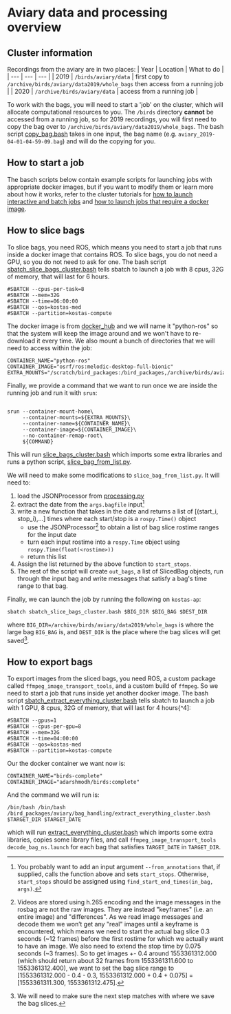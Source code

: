 # Aviary data and processing overview

## Cluster information
Recordings from the aviary are in two places:
| Year | Location | What to do |
| --- | --- | --- |
| 2019 | ```/birds/aviary/data``` | first copy to ```/archive/birds/aviary/data2019/whole_bags``` then access from a running job |
| 2020 | ```/archive/birds/aviary/data``` | access from a running job |

To work with the bags, you will need to start a 'job' on the cluster, which will allocate computational resources to you. The ```/birds``` directory **cannot** be accessed from a running job, so for 2019 recordings, you will first need to copy the bag over to ```/archive/birds/aviary/data2019/whole_bags```. The bash script [copy_bag.bash](copy_bag.bash) takes in one input, the bag name (e.g. ```aviary_2019-04-01-04-59-09.bag```) and will do the copying for you.

## How to start a job
The basch scripts below contain example scripts for launching jobs with appropriate docker images, but if you want to modify them or learn more about how it works, refer to the cluster tutorials for [how to launch interactive and batch jobs](https://github.com/daniilidis-group/cluster_tutorials/tree/master/slurm_intro) and [how to launch jobs that require a docker image](https://github.com/daniilidis-group/cluster_tutorials/tree/master/pyxis).

## How to slice bags
To slice bags, you need ROS, which means you need to start a job that runs inside a docker image that contains ROS. To slice bags, you do not need a GPU, so you do not need to ask for one. The bash script [sbatch_slice_bags_cluster.bash](sbatch_slice_bags_cluster.bash) tells sbatch to launch a job with 8 cpus, 32G of memory, that will last for 6 hours.
```
#SBATCH --cpus-per-task=8
#SBATCH --mem=32G
#SBATCH --time=06:00:00
#SBATCH --qos=kostas-med
#SBATCH --partition=kostas-compute
```

The docker image is from [docker_hub](https://hub.docker.com/r/osrf/ros/tags?page=1&name=melodic-desktop-full-bionic) and we will name it "python-ros" so that the system will keep the image around and we won't have to re-download it every time.  We also mount a bunch of directories that we will need to access within the job:
```
CONTAINER_NAME="python-ros"
CONTAINER_IMAGE="osrf/ros:melodic-desktop-full-bionic"
EXTRA_MOUNTS="/scratch/bird_packages:/bird_packages,/archive/birds/aviary:/archive/birds/aviary,/archive/$USER:/archive/$USER,/scratch/$USER:/scratch/$USER"
```

Finally, we provide a command that we want to run once we are inside the running job and run it with ```srun```:
```COMMAND="/bin/bash /bird_packages/aviary/bag_handling/slice_bags_cluster.bash $BAG_DIR $BIG_BAG $DEST_DIR"

srun --container-mount-home\
     --container-mounts=${EXTRA_MOUNTS}\
     --container-name=${CONTAINER_NAME}\
     --container-image=${CONTAINER_IMAGE}\
     --no-container-remap-root\
     ${COMMAND}
```

This will run [slice_bags_cluster.bash](slice_bags_cluster.bash) which imports some extra libraries and runs a python script, [slice_bag_from_list.py](slice_bag_from_list.py).

We will need to make some modifications to ```slice_bag_from_list.py```. It will need to:
1. load the JSONProcessor from [processing.py](processing.py)
1. extract the date from the ```args.bagfile``` input[^1]
1. write a new function that takes in the date and returns a list of [(start_i, stop_i),...] times where each start/stop is a ```rospy.Time()``` object
     - use the JSONProcessor[^2] to obtain a list of bag slice rostime ranges for the input date
     - turn each input rostime into a ```rospy.Time``` object using ```rospy.Time(float(<rostime>))```
     - return this list
1. Assign the list returned by the above function to ```start_stops```.
  1. The rest of the script will create ```out_bags```, a list of SlicedBag objects, run through the input bag and write messages that satisfy a bag's time range to that bag.

[^1]: You probably want to add an input argument ```--from_annotations``` that, if supplied, calls the function above and sets ```start_stops```. Otherwise, ```start_stops``` should be assigned using ```find_start_end_times(in_bag, args)```.

[^2]: Videos are stored using h.265 encoding and the image messages in the rosbag are not the raw images.  They are instead "keyframes" (i.e. an entire image) and "differences". As we read image messages and decode them we won’t get any "real" images until a keyframe is encountered, which means we need to start the actual bag slice 0.3 seconds (~12 frames) before the first rostime for which we actually want to have an image. We also need to extend the stop time by 0.075 seconds (~3 frames). So to get images +- 0.4 around 1553361312.000 (which should return about 32 frames from 1553361311.600 to 1553361312.400), we want to set the bag slice range to [1553361312.000 - 0.4 - 0.3, 1553361312.000 + 0.4 + 0.075] = [1553361311.300, 1553361312.475].

Finally, we can launch the job by running the following on ```kostas-ap```:
```
sbatch sbatch_slice_bags_cluster.bash $BIG_DIR $BIG_BAG $DEST_DIR
```
where ```BIG_DIR=/archive/birds/aviary/data2019/whole_bags``` is where the large bag ```BIG_BAG``` is, and ```DEST_DIR``` is the place where the bag slices will get saved[^3].

[^3]: We will need to make sure the next step matches with where we save the bag slices.

## How to export bags
To export images from the sliced bags, you need ROS, a custom package called ```ffmpeg_image_transport_tools```, and a custom build of ```ffmpeg```. So we need to start a job that runs inside yet another docker image. The bash script [sbatch_extract_everything_cluster.bash](sbatch_extract_everything_cluster.bash) tells sbatch to launch a job with 1 GPU, 8 cpus, 32G of memory, that will last for 4 hours{^4]:
```
#SBATCH --gpus=1
#SBATCH --cpus-per-gpu=8
#SBATCH --mem=32G
#SBATCH --time=04:00:00
#SBATCH --qos=kostas-med
#SBATCH --partition=kostas-compute
```
[^4]: We will actually have a bunch of tiny bags, each of which will only take about 30 seconds or so to process, so the best thing to do is probably to launch a bunch of low priority jobs [as a batch](https://github.com/daniilidis-group/cluster_tutorials/tree/master/slurm_intro#batches) and processes the small bags in parallel. When each job launches it gets assigned a ```$SLURM_ARRAY_TASK_ID```, which it can use to look up in a dictionary which bags it should export.  Then it should check which of its assigned bags have already been completed and only export the ones that haven't been finished yet.

Our the docker container we want now is:
```
CONTAINER_NAME="birds-complete"
CONTAINER_IMAGE="adarshmodh/birds:complete"
```

And the command we will run is:
```
/bin/bash /bin/bash /bird_packages/aviary/bag_handling/extract_everything_cluster.bash $TARGET_DIR $TARGET_DATE
```
which will run [extract_everything_cluster.bash](extract_everything_cluster.bash) which imports some extra libraries, copies some library files, and call ```ffmpeg_image_transport_tools decode_bag_ns.launch``` for each bag that satisfies ```TARGET_DATE``` in ```TARGET_DIR```.
